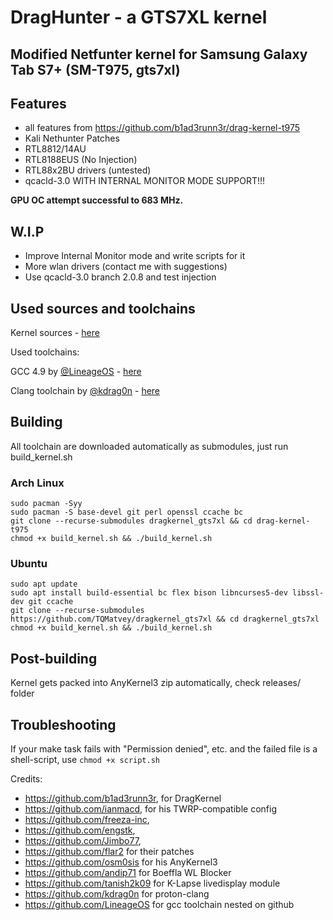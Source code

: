 # **DragHunter - a GTS7XL kernel**

## Modified Netfunter kernel for Samsung Galaxy Tab S7+ (SM-T975, gts7xl)  

## Features
* all features from https://github.com/b1ad3runn3r/drag-kernel-t975
* Kali Nethunter Patches
* RTL8812/14AU
* RTL8188EUS (No Injection)
* RTL88x2BU drivers (untested)
* qcacld-3.0 WITH INTERNAL MONITOR MODE SUPPORT!!! 

**GPU OC attempt successful to 683 MHz.**

## W.I.P
* Improve Internal Monitor mode and write scripts for it
* More wlan drivers (contact me with suggestions)
* Use qcacld-3.0 branch 2.0.8 and test injection

## Used sources and toolchains
Kernel sources - [here](https://opensource.samsung.com/uploadSearch?searchValue=SM-T975)

Used toolchains: 

GCC 4.9 by [@LineageOS](https://github.com/LineageOS) - [here](https://github.com/LineageOS/android_prebuilts_gcc_linux-x86_aarch64_aarch64-linux-android-4.9/)

Clang toolchain by [@kdrag0n](https://github.com/kdrag0n) - [here](https://github.com/kdrag0n/proton-clang/)

## Building
All toolchain are downloaded automatically as submodules, just run build_kernel.sh

### Arch Linux

```
sudo pacman -Syy
sudo pacman -S base-devel git perl openssl ccache bc
git clone --recurse-submodules dragkernel_gts7xl && cd drag-kernel-t975
chmod +x build_kernel.sh && ./build_kernel.sh
```
### Ubuntu
```
sudo apt update
sudo apt install build-essential bc flex bison libncurses5-dev libssl-dev git ccache
git clone --recurse-submodules https://github.com/TQMatvey/dragkernel_gts7xl && cd dragkernel_gts7xl
chmod +x build_kernel.sh && ./build_kernel.sh
```
## Post-building
Kernel gets packed into AnyKernel3 zip automatically, check releases/ folder

## Troubleshooting
If your make task fails with "Permission denied", etc. and the failed file is a shell-script, use ```chmod +x script.sh```

Credits:
* https://github.com/b1ad3runn3r, for DragKernel 
* https://github.com/ianmacd, for his TWRP-compatible config
* https://github.com/freeza-inc,
* https://github.com/engstk,
* https://github.com/Jimbo77,
* https://github.com/flar2 for their patches
* https://github.com/osm0sis for his AnyKernel3
* https://github.com/andip71 for Boeffla WL Blocker
* https://github.com/tanish2k09 for K-Lapse livedisplay module
* https://github.com/kdrag0n for proton-clang
* https://github.com/LineageOS for gcc toolchain nested on github
